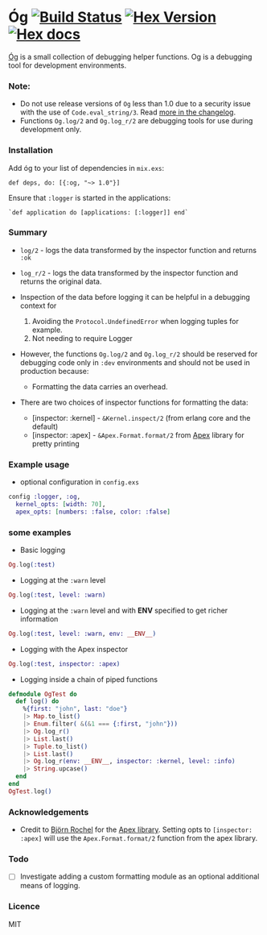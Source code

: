 # Óg [![Build Status](https://travis-ci.org/stephenmoloney/og.svg)](https://travis-ci.org/stephenmoloney/og) [![Hex Version](http://img.shields.io/hexpm/v/og.svg?style=flat)](https://hex.pm/packages/og) [![Hex docs](http://img.shields.io/badge/hex.pm-docs-green.svg?style=flat)](https://hexdocs.pm/og)

[Óg](http://hexdocs.pm/og/Og.html) is a small collection of debugging helper functions.
Og is a debugging tool for development environments.


### Note:

- Do not use release versions of `Og` less than 1.0 due to a security issue with
the use of `Code.eval_string/3`. Read [more in the changelog](https://github.com/stephenmoloney/og/blob/master/CHANGELOG.md#v024).
- Functions `Og.log/2` and `Og.log_r/2` are debugging tools for use during development only.


### Installation

Add óg to your list of dependencies in `mix.exs`:

    def deps, do: [{:og, "~> 1.0"}]

Ensure that `:logger` is started in the applications:

    `def application do [applications: [:logger]] end`

### Summary

- `log/2` - logs the data transformed by the inspector function
and returns `:ok`
- `log_r/2` - logs the data transformed by the inspector function
and returns the original data.


- Inspection of the data before logging it can be helpful in a debugging context for
    1. Avoiding the `Protocol.UndefinedError` when logging tuples for example.
    2. Not needing to require Logger


- However, the functions `Og.log/2` and `Og.log_r/2` should be reserved for
debugging code only in `:dev` environments and should not
be used in production because:
    - Formatting the data carries an overhead.

- There are two choices of inspector functions for formatting the data:
    - [inspector: :kernel] - `&Kernel.inspect/2` (from erlang core and the default)
    - [inspector: :apex] - `&Apex.Format.format/2` from [Apex](https://hex.pm/packages/apex) library for pretty printing


### Example usage

  - optional configuration in `config.exs`
```elixir
config :logger, :og,
  kernel_opts: [width: 70],
  apex_opts: [numbers: :false, color: :false]
```

### some examples


- Basic logging

```elixir
Og.log(:test)
```

- Logging at the `:warn` level

```elixir
Og.log(:test, level: :warn)
```

- Logging at the `:warn` level and with __ENV__ specified to get richer information

```elixir
Og.log(:test, level: :warn, env: __ENV__)
````

- Logging with the Apex inspector

```elixir
Og.log(:test, inspector: :apex)
```

- Logging inside a chain of piped functions

```elixir
defmodule OgTest do
  def log() do
    %{first: "john", last: "doe"}
    |> Map.to_list()
    |> Enum.filter( &(&1 === {:first, "john"}))
    |> Og.log_r()
    |> List.last()
    |> Tuple.to_list()
    |> List.last()
    |> Og.log_r(env: __ENV__, inspector: :kernel, level: :info)
    |> String.upcase()
  end
end
OgTest.log()
```



### Acknowledgements

- Credit to [Björn Rochel](https://github.com/BjRo) for the [Apex library](https://github.com/BjRo/apex).
Setting opts to `[inspector: :apex]` will use the `Apex.Format.format/2` function from the apex library.

### Todo

- [ ] Investigate adding a custom formatting module as an optional additional means of logging.

### Licence

MIT
